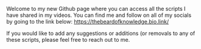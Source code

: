 Welcome to my new Github page where you can access all the scripts I have shared in my videos.
You can find me and follow on all of my socials by going to the link below:
https://thebeardofknowledge.bio.link/

If you would like to add any suggestions or additions (or removals to any of these scripts, 
please feel free to reach out to me.
